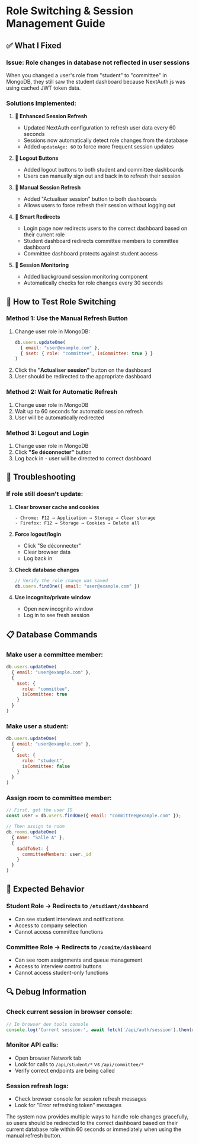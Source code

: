 # Role Switching & Session Management Guide

## ✅ What I Fixed

### **Issue**: Role changes in database not reflected in user sessions
When you changed a user's role from "student" to "committee" in MongoDB, they still saw the student dashboard because NextAuth.js was using cached JWT token data.

### **Solutions Implemented**:

1. **🔄 Enhanced Session Refresh**
   - Updated NextAuth configuration to refresh user data every 60 seconds
   - Sessions now automatically detect role changes from the database
   - Added `updateAge: 60` to force more frequent session updates

2. **🚪 Logout Buttons**
   - Added logout buttons to both student and committee dashboards
   - Users can manually sign out and back in to refresh their session

3. **🔧 Manual Session Refresh**
   - Added "Actualiser session" button to both dashboards
   - Allows users to force refresh their session without logging out

4. **📍 Smart Redirects**
   - Login page now redirects users to the correct dashboard based on their current role
   - Student dashboard redirects committee members to committee dashboard
   - Committee dashboard protects against student access

5. **👀 Session Monitoring**
   - Added background session monitoring component
   - Automatically checks for role changes every 30 seconds

## 🔧 How to Test Role Switching

### **Method 1: Use the Manual Refresh Button**
1. Change user role in MongoDB:
   ```javascript
   db.users.updateOne(
     { email: "user@example.com" }, 
     { $set: { role: "committee", isCommittee: true } }
   )
   ```
2. Click the **"Actualiser session"** button on the dashboard
3. User should be redirected to the appropriate dashboard

### **Method 2: Wait for Automatic Refresh**
1. Change user role in MongoDB
2. Wait up to 60 seconds for automatic session refresh
3. User will be automatically redirected

### **Method 3: Logout and Login**
1. Change user role in MongoDB
2. Click **"Se déconnecter"** button
3. Log back in - user will be directed to correct dashboard

## 🚨 Troubleshooting

### **If role still doesn't update:**

1. **Clear browser cache and cookies**
   ```
   - Chrome: F12 → Application → Storage → Clear storage
   - Firefox: F12 → Storage → Cookies → Delete all
   ```

2. **Force logout/login**
   - Click "Se déconnecter"
   - Clear browser data
   - Log back in

3. **Check database changes**
   ```javascript
   // Verify the role change was saved
   db.users.findOne({ email: "user@example.com" })
   ```

4. **Use incognito/private window**
   - Open new incognito window
   - Log in to see fresh session

## 📋 Database Commands

### **Make user a committee member:**
```javascript
db.users.updateOne(
  { email: "user@example.com" },
  { 
    $set: { 
      role: "committee",
      isCommittee: true 
    } 
  }
)
```

### **Make user a student:**
```javascript
db.users.updateOne(
  { email: "user@example.com" },
  { 
    $set: { 
      role: "student",
      isCommittee: false 
    } 
  }
)
```

### **Assign room to committee member:**
```javascript
// First, get the user ID
const user = db.users.findOne({ email: "committee@example.com" });

// Then assign to room
db.rooms.updateOne(
  { name: "Salle A" },
  { 
    $addToSet: { 
      committeeMembers: user._id 
    } 
  }
)
```

## 🎯 Expected Behavior

### **Student Role** → Redirects to `/etudiant/dashboard`
- Can see student interviews and notifications
- Access to company selection
- Cannot access committee functions

### **Committee Role** → Redirects to `/comite/dashboard`
- Can see room assignments and queue management
- Access to interview control buttons
- Cannot access student-only functions

## 🔍 Debug Information

### **Check current session in browser console:**
```javascript
// In browser dev tools console
console.log('Current session:', await fetch('/api/auth/session').then(r => r.json()));
```

### **Monitor API calls:**
- Open browser Network tab
- Look for calls to `/api/student/*` vs `/api/committee/*`
- Verify correct endpoints are being called

### **Session refresh logs:**
- Check browser console for session refresh messages
- Look for "Error refreshing token" messages

The system now provides multiple ways to handle role changes gracefully, so users should be redirected to the correct dashboard based on their current database role within 60 seconds or immediately when using the manual refresh button.
